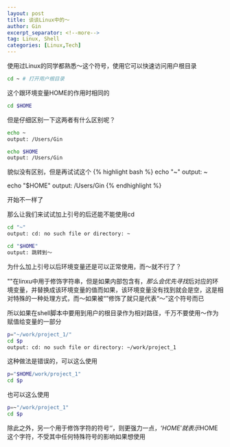 ```yaml
---
layout: post
title: 谈谈Linux中的～
author: Gin 
excerpt_separator: <!--more-->
tag: Linux, Shell
categories: [Linux,Tech]
---
```


使用过Linux的同学都熟悉～这个符号，使用它可以快速访问用户根目录
```bash
cd ~ # 打开用户根目录
```

这个跟环境变量HOME的作用时相同的
```bash
cd $HOME
```
但是仔细区别一下这两者有什么区别呢？
```bash
echo ~
output: /Users/Gin

echo $HOME
output: /Users/Gin
```
貌似没有区别，但是再试试这个
{% highlight bash %}
echo "~"
output: ~

echo "$HOME"
output: /Users/Gin
{% endhighlight %}

开始不一样了

<!--more-->
那么让我们来试试加上引号的后还能不能使用cd
```bash
cd "~"
output: cd: no such file or directory: ~

cd "$HOME"
output: 跳转到～
```
为什么加上引号以后环境变量还是可以正常使用，而～就不行了？

""在linxu中用于修饰字符串，但是如果内部包含有$，那么会优先寻找$后对应的环境变量，并替换成该环境变量的值而如果，该环境变量没有找到就会是空，这是相对特殊的一种处理方式，而～如果被“”修饰了就只是代表“～”这个符号而已

所以如果在shell脚本中要用到用户的根目录作为相对路径，千万不要使用～作为赋值给变量的一部分
```bash
p="~/work/project_1/"
cd $p
output: cd: no such file or directory: ~/work/project_1
```
这种做法是错误的，可以这么使用
```bash
p="$HOME/work/project_1"
cd $p
```
也可以这么使用
```bash
p=~"/work/project_1"
cd $p
```

除此之外，另一个用于修饰字符的符号‘’，则更强力一点，‘$HOME’就表示$HOME这个字符，不受其中任何特殊符号的影响如果想使用